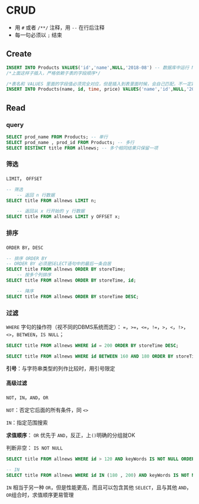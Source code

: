 # CRUD
- 用 `#` 或者 `/**/` 注释，用 `--` 在行后注释
- 每一句必须以 `;` 结束

## Create
```sql
INSERT INTO Products VALUES('id','name',NULL,'2018-08') -- 数据库中运行 NULL，这里才能 NULL
/*上面这样子插入，严格依赖于表的字段顺序*/

/*表名和 VALUES 里面的字段值必须完全对应，但是插入到表里面时候，会自己匹配，不一定跟表里面顺序完全一致*/
INSERT INTO Products(name, id, time, price) VALUES('name','id',NULL,'2018-08')
```



## Read
### query
```sql
SELECT prod_name FROM Products; -- 单行
SELECT prod_name , prod_id FROM Products; -- 多行
SELECT DISTINCT title FROM allnews; -- 多个相同结果只保留一项
```

### 筛选
`LIMIT`， `OFFSET`
```sql
-- 筛选
    -- 返回 n 行数据
SELECT title FROM allnews LIMIT n;

    -- 返回从 x 行开始的 y 行数据 
SELECT title FROM allnews LIMIT y OFFSET x;
```

### 排序
`ORDER BY`，`DESC`
```sql
-- 排序 ORDER BY
-- ORDER BY 必须是SELECT语句中的最后一条自居
SELECT title FROM allnews ORDER BY storeTime;
    -- 按多个列排序
SELECT title FROM allnews ORDER BY storeTime, id;

    -- 降序
SELECT title FROM allnews ORDER BY storeTime DESC;
```

### 过滤
`WHERE` 字句的操作符（视不同的DBMS系统而定）： `=`，`>=`，`<=`，`!=`，`>`，`<`，`!>`，`<>`，`BETWEEN`，`IS NULL`；

```sql
SELECT title FROM allnews WHERE id = 200 ORDER BY storeTime DESC;

SELECT title FROM allnews WHERE id BETWEEN 160 AND 180 ORDER BY storeTime DESC;
```
**引号**：与字符串类型的列作比较时，用引号限定

#### 高级过滤
`NOT`，`IN`，`AND`，`OR`

`NOT`：否定它后面的所有条件，同 `<>`

`IN`：指定范围搜索

**求值顺序**： `OR` 优先于 `AND`，反正，上`()`明确的分组就OK

判断非空： `IS NOT NULL`

```sql
SELECT title FROM allnews WHERE id > 120 AND keyWords IS NOT NULL ORDER BY storeTime DESC;

-- IN
SELECT title FROM allnews WHERE id IN (180 , 200) AND keyWords IS NOT NULL ORDER BY storeTime DESC;
```
`IN` 相当于另一种 `OR`，但是性能更高，而且可以包含其他 `SELECT`，且与其他 `AND`，`OR`组合时，求值顺序更易管理